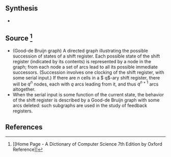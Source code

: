 ## Synthesis
- 
## Source [^1]
- (Good-de Bruijn graph) A directed graph illustrating the possible succession of states of a shift register. Each possible state of the shift register (indicated by its contents) is represented by a node in the graph; from each node a set of arcs lead to all its possible immediate successors. (Succession involves one clocking of the shift register, with some serial input.) If there are $n$ cells in a $ q$-ary shift register, there will be $q^{n}$ nodes, each with $q$ arcs leading from it, and thus $q^{n+1}$ arcs altogether.
- When the serial input is some function of the current state, the behavior of the shift register is described by a Good-de Bruijn graph with some arcs deleted: such subgraphs are used in the study of feedback registers.
## References

[^1]: [[Home Page - A Dictionary of Computer Science 7th Edition by Oxford Reference]]